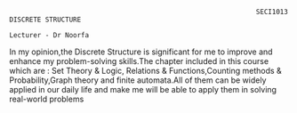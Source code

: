                                                                   SECI1013 DISCRETE STRUCTURE 
                                                                     Lecturer - Dr Noorfa 
In my opinion,the Discrete Structure is significant for me to improve and enhance my problem-solving skills.The chapter included in this course which are : Set Theory & Logic, Relations & Functions,Counting methods & Probability,Graph theory and finite automata.All of them can be widely applied in our daily life and make me will be able to apply them in solving real-world problems
